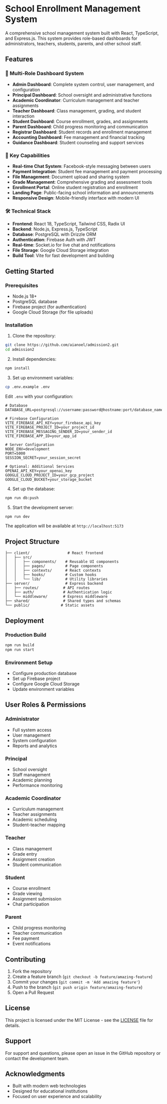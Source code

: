 # School Enrollment Management System

A comprehensive school management system built with React, TypeScript, and Express.js. This system provides role-based dashboards for administrators, teachers, students, parents, and other school staff.

## Features

### 🎯 Multi-Role Dashboard System
- **Admin Dashboard**: Complete system control, user management, and configuration
- **Principal Dashboard**: School oversight and administrative functions  
- **Academic Coordinator**: Curriculum management and teacher assignments
- **Teacher Dashboard**: Class management, grading, and student interaction
- **Student Dashboard**: Course enrollment, grades, and assignments
- **Parent Dashboard**: Child progress monitoring and communication
- **Registrar Dashboard**: Student records and enrollment management
- **Accounting Dashboard**: Fee management and financial tracking
- **Guidance Dashboard**: Student counseling and support services

### 🚀 Key Capabilities
- **Real-time Chat System**: Facebook-style messaging between users
- **Payment Integration**: Student fee management and payment processing
- **File Management**: Document upload and sharing system
- **Grade Management**: Comprehensive grading and assessment tools
- **Enrollment Portal**: Online student registration and enrollment
- **Landing Page**: Public-facing school information and announcements
- **Responsive Design**: Mobile-friendly interface with modern UI

### 🛠 Technical Stack
- **Frontend**: React 18, TypeScript, Tailwind CSS, Radix UI
- **Backend**: Node.js, Express.js, TypeScript
- **Database**: PostgreSQL with Drizzle ORM
- **Authentication**: Firebase Auth with JWT
- **Real-time**: Socket.io for live chat and notifications
- **File Storage**: Google Cloud Storage integration
- **Build Tool**: Vite for fast development and building

## Getting Started

### Prerequisites
- Node.js 18+ 
- PostgreSQL database
- Firebase project (for authentication)
- Google Cloud Storage (for file uploads)

### Installation

1. Clone the repository:
```bash
git clone https://github.com/aianoel/admission2.git
cd admission2
```

2. Install dependencies:
```bash
npm install
```

3. Set up environment variables:
```bash
cp .env.example .env
```

Edit `.env` with your configuration:
```env
# Database
DATABASE_URL=postgresql://username:password@hostname:port/database_name

# Firebase Configuration
VITE_FIREBASE_API_KEY=your_firebase_api_key
VITE_FIREBASE_PROJECT_ID=your_project_id
VITE_FIREBASE_MESSAGING_SENDER_ID=your_sender_id
VITE_FIREBASE_APP_ID=your_app_id

# Server Configuration
NODE_ENV=development
PORT=5000
SESSION_SECRET=your_session_secret

# Optional: Additional Services
OPENAI_API_KEY=your_openai_key
GOOGLE_CLOUD_PROJECT_ID=your_gcp_project
GOOGLE_CLOUD_BUCKET=your_storage_bucket
```

4. Set up the database:
```bash
npm run db:push
```

5. Start the development server:
```bash
npm run dev
```

The application will be available at `http://localhost:5173`

## Project Structure

```
├── client/                 # React frontend
│   ├── src/
│   │   ├── components/    # Reusable UI components
│   │   ├── pages/         # Page components
│   │   ├── contexts/      # React contexts
│   │   ├── hooks/         # Custom hooks
│   │   └── lib/           # Utility libraries
├── server/                # Express backend
│   ├── routes/           # API routes
│   ├── auth/             # Authentication logic
│   └── middleware/       # Express middleware
├── shared/               # Shared types and schemas
└── public/              # Static assets
```

## Deployment

### Production Build
```bash
npm run build
npm run start
```

### Environment Setup
- Configure production database
- Set up Firebase project
- Configure Google Cloud Storage
- Update environment variables

## User Roles & Permissions

### Administrator
- Full system access
- User management
- System configuration
- Reports and analytics

### Principal  
- School oversight
- Staff management
- Academic planning
- Performance monitoring

### Academic Coordinator
- Curriculum management
- Teacher assignments
- Academic scheduling
- Student-teacher mapping

### Teacher
- Class management
- Grade entry
- Assignment creation
- Student communication

### Student
- Course enrollment
- Grade viewing
- Assignment submission
- Chat participation

### Parent
- Child progress monitoring
- Teacher communication
- Fee payment
- Event notifications

## Contributing

1. Fork the repository
2. Create a feature branch (`git checkout -b feature/amazing-feature`)
3. Commit your changes (`git commit -m 'Add amazing feature'`)
4. Push to the branch (`git push origin feature/amazing-feature`)
5. Open a Pull Request

## License

This project is licensed under the MIT License - see the [LICENSE](LICENSE) file for details.

## Support

For support and questions, please open an issue in the GitHub repository or contact the development team.

## Acknowledgments

- Built with modern web technologies
- Designed for educational institutions
- Focused on user experience and scalability
